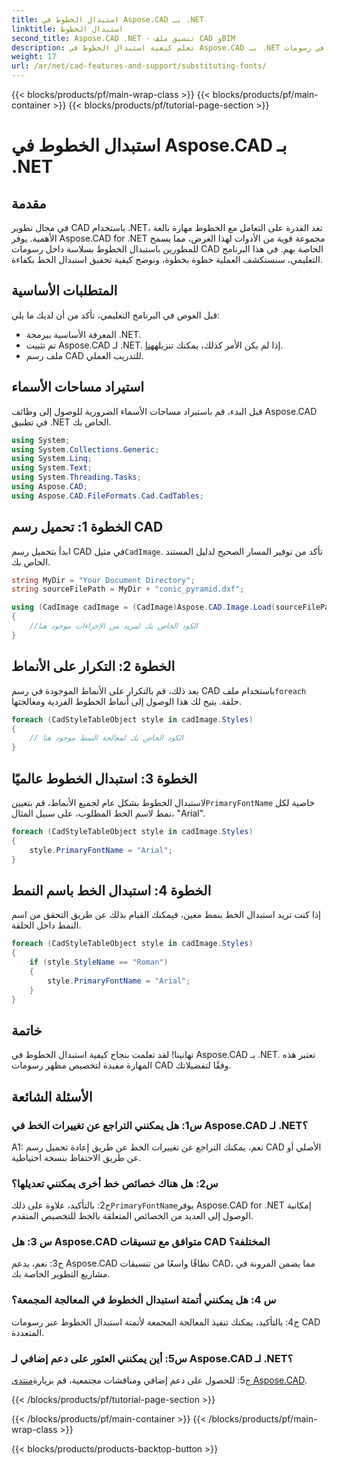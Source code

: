 ```yaml
---
title: استبدال الخطوط في Aspose.CAD بـ .NET
linktitle: استبدال الخطوط
second_title: Aspose.CAD .NET - تنسيق ملف CAD وBIM
description: تعلم كيفية استبدال الخطوط في Aspose.CAD بـ .NET دون عناء. اتبع دليلنا خطوة بخطوة لتخصيص الخط بشكل فعال في رسومات CAD الخاصة بك.
weight: 17
url: /ar/net/cad-features-and-support/substituting-fonts/
---
```


{{< blocks/products/pf/main-wrap-class >}}
{{< blocks/products/pf/main-container >}}
{{< blocks/products/pf/tutorial-page-section >}}

# استبدال الخطوط في Aspose.CAD بـ .NET

## مقدمة

في مجال تطوير CAD باستخدام .NET، تعد القدرة على التعامل مع الخطوط مهارة بالغة الأهمية. يوفر Aspose.CAD for .NET مجموعة قوية من الأدوات لهذا الغرض، مما يسمح للمطورين باستبدال الخطوط بسلاسة داخل رسومات CAD الخاصة بهم. في هذا البرنامج التعليمي، سنستكشف العملية خطوة بخطوة، ونوضح كيفية تحقيق استبدال الخط بكفاءة.

## المتطلبات الأساسية

قبل الغوص في البرنامج التعليمي، تأكد من أن لديك ما يلي:

- المعرفة الأساسية ببرمجة .NET.
-  تم تثبيت Aspose.CAD لـ .NET. إذا لم يكن الأمر كذلك، يمكنك تنزيله[هنا](https://releases.aspose.com/cad/net/).
- ملف رسم CAD للتدريب العملي.

## استيراد مساحات الأسماء

قبل البدء، قم باستيراد مساحات الأسماء الضرورية للوصول إلى وظائف Aspose.CAD في تطبيق .NET الخاص بك.

```csharp
using System;
using System.Collections.Generic;
using System.Linq;
using System.Text;
using System.Threading.Tasks;
using Aspose.CAD;
using Aspose.CAD.FileFormats.Cad.CadTables;
```

## الخطوة 1: تحميل رسم CAD

 ابدأ بتحميل رسم CAD في مثيل`CadImage`. تأكد من توفير المسار الصحيح لدليل المستند الخاص بك.

```csharp
string MyDir = "Your Document Directory";
string sourceFilePath = MyDir + "conic_pyramid.dxf";

using (CadImage cadImage = (CadImage)Aspose.CAD.Image.Load(sourceFilePath))
{
    //الكود الخاص بك لمزيد من الإجراءات موجود هنا
}
```

## الخطوة 2: التكرار على الأنماط

 بعد ذلك، قم بالتكرار على الأنماط الموجودة في رسم CAD باستخدام ملف`foreach` حلقة. يتيح لك هذا الوصول إلى أنماط الخطوط الفردية ومعالجتها.

```csharp
foreach (CadStyleTableObject style in cadImage.Styles)
{
    // الكود الخاص بك لمعالجة النمط موجود هنا
}
```

## الخطوة 3: استبدال الخطوط عالميًا

 لاستبدال الخطوط بشكل عام لجميع الأنماط، قم بتعيين`PrimaryFontName` خاصية لكل نمط لاسم الخط المطلوب، على سبيل المثال، "Arial".

```csharp
foreach (CadStyleTableObject style in cadImage.Styles)
{
    style.PrimaryFontName = "Arial";
}
```

## الخطوة 4: استبدال الخط باسم النمط

إذا كنت تريد استبدال الخط بنمط معين، فيمكنك القيام بذلك عن طريق التحقق من اسم النمط داخل الحلقة.

```csharp
foreach (CadStyleTableObject style in cadImage.Styles)
{
    if (style.StyleName == "Roman")
    {
        style.PrimaryFontName = "Arial";
    }
}
```

## خاتمة

تهانينا! لقد تعلمت بنجاح كيفية استبدال الخطوط في Aspose.CAD بـ .NET. تعتبر هذه المهارة مفيدة لتخصيص مظهر رسومات CAD وفقًا لتفضيلاتك.

## الأسئلة الشائعة

### س1: هل يمكنني التراجع عن تغييرات الخط في Aspose.CAD لـ .NET؟

A1: نعم، يمكنك التراجع عن تغييرات الخط عن طريق إعادة تحميل رسم CAD الأصلي أو عن طريق الاحتفاظ بنسخة احتياطية.

### س2: هل هناك خصائص خط أخرى يمكنني تعديلها؟

ج2: بالتأكيد، علاوة على ذلك`PrimaryFontName`يوفر Aspose.CAD for .NET إمكانية الوصول إلى العديد من الخصائص المتعلقة بالخط للتخصيص المتقدم.

### س 3: هل Aspose.CAD متوافق مع تنسيقات CAD المختلفة؟

ج3: نعم، يدعم Aspose.CAD نطاقًا واسعًا من تنسيقات CAD، مما يضمن المرونة في مشاريع التطوير الخاصة بك.

### س 4: هل يمكنني أتمتة استبدال الخطوط في المعالجة المجمعة؟

ج4: بالتأكيد، يمكنك تنفيذ المعالجة المجمعة لأتمتة استبدال الخطوط عبر رسومات CAD المتعددة.

### س5: أين يمكنني العثور على دعم إضافي لـ Aspose.CAD لـ .NET؟

 ج5: للحصول على دعم إضافي ومناقشات مجتمعية، قم بزيارة[منتدى Aspose.CAD](https://forum.aspose.com/c/cad/19).


{{< /blocks/products/pf/tutorial-page-section >}}

{{< /blocks/products/pf/main-container >}}
{{< /blocks/products/pf/main-wrap-class >}}

{{< blocks/products/products-backtop-button >}}
